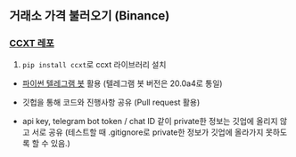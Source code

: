 ## 거래소 가격 불러오기 (Binance)

### [CCXT 레포](https://github.com/ccxt/ccxt)
1. `pip install ccxt`로 ccxt 라이브러리 설치

- [파이썬 텔레그램 봇](https://github.com/python-telegram-bot/python-telegram-bot/wiki/) 활용 (텔레그램 봇 버전은 20.0a4로 통일)

- 깃헙을 통해 코드와 진행사항 공유 (Pull request 활용)

- api key, telegram bot token / chat ID 같이 private한 정보는 깃업에 올리지 않고 서로 공유 (테스트할 때 .gitignore로 private한 정보가 깃업에 올라가지 못하도록 할 수 있음.)